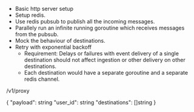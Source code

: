 * Basic http server setup
* Setup redis.
* Use redis pubsub to publish all the incoming messages.
* Parallely run an infinite running goroutine which receives messages from the pubsub.
* Mock the behaviour of destinations.
* Retry with exponential backoff
    * Requirement: Delays or failures with event delivery of a single destination should not affect ingestion or other delivery on other destinations.
    * Each destination would have a separate goroutine and a separate redis channel.

/v1/proxy

{
    "payload": string
    "user_id": string
    "destinations": []string
}
